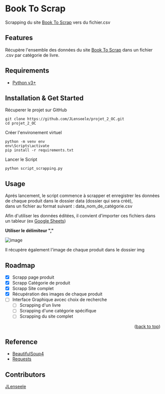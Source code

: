 <a name="readme-top"></a>
# Book To Scrap

Scrapping du site [Book To Scrap](http://books.toscrape.com/) vers du fichier.csv

## Features

Récupère l'ensemble des données du site [Book To Scrap](http://books.toscrape.com/) dans un fichier .csv par catégorie de livre.

## Requirements

+ [Python v3+](https://www.python.org/downloads/)

## Installation & Get Started

Récuperer le projet sur GitHub

    git clone https://github.com/JLenseele/projet_2_OC.git
    cd projet_2_OC

Créer l'environement virtuel

    python -m venv env
    env\Scripts\activate
    pip install -r requirements.txt
    
Lancer le Script

    python script_scrapping.py

## Usage

Aprés lancement, le script commence à scrapper et enregistrer les données de chaque produit dans le dossier data (dossier qui sera créé),  
dans un fichier au format suivant : data_nom_de_catégorie.csv  

Afin d'utiliser les données éditées, il convient d'importer ces fichiers dans un tableur (ex [Google Sheets](https://docs.google.com/spreadsheets))  

**Utiliser le délimiteur ","**  

![image](https://user-images.githubusercontent.com/113677278/191808350-58f83375-84f3-4d9a-910c-88f110115a11.png)


Il récupère également l'image de chaque produit dans le dossier img

## Roadmap

- [x] Scrapp page produit
- [x] Scrapp Catégorie de produit
- [x] Scrapp Site complet
- [x] Récupération des images de chaque produit
- [ ] Interface Graphique avcec choix de recherche
    - [ ] Scrapping d'un livre
    - [ ] Scrapping d'une catégorie spécifique
    - [ ] Scrapping du site complet

<p align="right">(<a href="#readme-top">back to top</a>)</p>
    
## Reference

+ [BeautifulSoup4](https://pypi.org/project/beautifulsoup4/)
+ [Requests](https://pypi.org/project/requests/)  

## Contributors

[JLenseele](https://github.com/JLenseele)
